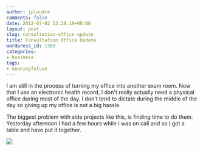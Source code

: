 ```yaml
---
author: jploudre
comments: false
date: 2012-07-02 13:28:19+00:00
layout: post
slug: consultation-office-update
title: Consultation Office Update
wordpress_id: 1303
categories:
- business
tags:
- meaningfuluse
---
```


I am still in the process of turning my office into another exam room. Now that I use an electronic health record, I don't really actually need a physical office during most of the day. I don't tend to dictate during the middle of the day so giving up my office is not a big hassle.

The biggest problem with side projects like this, is finding time to do them. Yesterday afternoon I had a few hours while I was on call and so I got a table and have put it together.

![](http://unchart.com/wp-content/uploads/2012/07/consultoffice-300x225.jpg)
